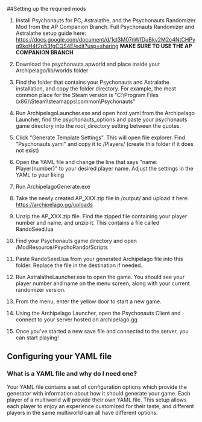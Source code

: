 
##Setting up the required mods
1. Install Psychonauts for PC, Astralathe, and the Psychonauts Randomizer Mod from the AP Companion Branch.
    Full Psychonauts Randomizer and Astralathe setup guide here: https://docs.google.com/document/d/1cI3M07nWfDuBkv2M2c4NtCHPyq9koH4f2p53fgCQS4E/edit?usp=sharing
    **MAKE SURE TO USE THE AP COMPANION BRANCH**
    
2. Download the psychonauts.apworld and place inside your Archipelago/lib/worlds folder

3. Find the folder that contains your Psychonauts and Astralathe installation, and copy the folder directory. For example, the most common place for the Steam version is "C:\\Program Files (x86)\\Steam\\steamapps\\common\\Psychonauts"  

4. Run ArchipelagoLauncher.exe and open host.yaml from the Archipelago Launcher, find the psychonauts_options and paste your psychonauts game directory into the root_directory setting between the quotes.

5. Click "Generate Template Settings". This will open file explorer.
Find "Psychonauts.yaml" and copy it to /Players/ (create this folder if it does not exist)

6. Open the YAML file and change the line that says "name: Player{number}" to your desired player name.
Adjust the settings in the YAML to your liking

7. Run ArchipelagoGenerate.exe

8. Take the newly created AP_XXX.zip file in /output/ and upload it here: https://archipelago.gg/uploads

9. Unzip the AP_XXX.zip file. Find the zipped file containing your player number and name, and unzip it. This contains a file called RandoSeed.lua 

10. Find your Psychonauts game directory and open /ModResource/PsychoRando/Scripts

11. Paste RandoSeed.lua from your generated Archipelago file into this folder. Replace the file in the destination if needed.

12. Run AstralatheLauncher.exe to open the game. You should see your player number and name on the menu screen, along with your current randomizer version.

13. From the menu, enter the yellow door to start a new game.

14. Using the Archipelago Launcher, open the Psychonauts Client and connect to your server hosted on archipelago.gg

15. Once you've started a new save file and connected to the server, you can start playing!

## Configuring your YAML file

### What is a YAML file and why do I need one?

Your YAML file contains a set of configuration options which provide the generator with information about how it should
generate your game. Each player of a multiworld will provide their own YAML file. This setup allows each player to enjoy
an experience customized for their taste, and different players in the same multiworld can all have different options.

